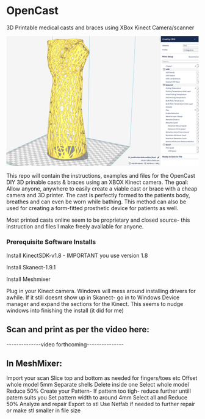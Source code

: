 # OpenCast
3D Printable medical casts and braces using XBox Kinect Camera/scanner

<p align="center">
  <img src="https://github.com/MKme/OpenCast/blob/master/Pics/CURA%20Preview.PNG" width="700"/>
</p>

This repo will contain the instructions, examples and files for the OpenCast DIY 3D prinable casts & braces using an XBOX Kinect camera. The goal:
Allow anyone, anywhere to easily create a viable cast or brace with a cheap camera and 3D printer. The cast is perfectly formed to the patients body, breathes and can even be worn while bathing. This method can also be used for creating a form-fitted prosthetic device for patients as well.

Most printed casts online seem to be proprietary and closed source- this instruction and files I make freely available for anyone.

### Prerequisite Software Installs
Install KinectSDK-v1.8 - IMPORTANT you use version 1.8 

Install Skanect-1.9.1 

Install Meshmixer

Plug in your Kinect camera. Windows will mess around installing drivers for awhile. If it still doesnt show up in Skanect- go in to
Windows Device manager and expand the sections for the Kinect. This seems to nudge windows into finishing the install (it did for me)

## Scan and print as per the video here:
--------------video forthcoming---------------


## In MeshMixer:
Import your scan
Slice top and bottom as needed for fingers/toes etc
Offset whole model 5mm
Separate shells
Delete inside one
Select whole model
Reduce 50%
Create your Pattern- If pattern too tigh- reduce further untill patern suits you
Set pattern width to around 4mm
Select all and Reduce 50%
Analyze and repair
Export to stl
Use Netfab if needed to further repair or make stl smaller in file size
